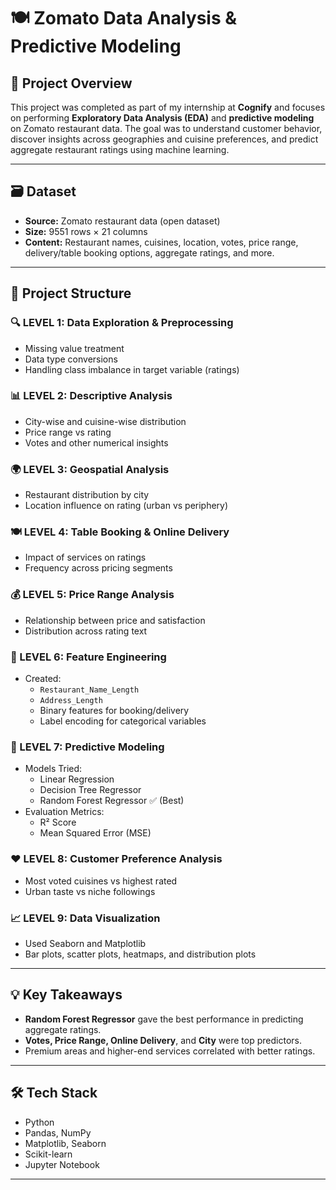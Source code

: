 # 🍽 Zomato Data Analysis & Predictive Modeling

## 📌 Project Overview
This project was completed as part of my internship at **Cognify** and focuses on performing **Exploratory Data Analysis (EDA)** and **predictive modeling** on Zomato restaurant data. The goal was to understand customer behavior, discover insights across geographies and cuisine preferences, and predict aggregate restaurant ratings using machine learning.

---

## 🗃 Dataset
- **Source:** Zomato restaurant data (open dataset)
- **Size:** 9551 rows × 21 columns
- **Content:** Restaurant names, cuisines, location, votes, price range, delivery/table booking options, aggregate ratings, and more.

---

## 🧪 Project Structure

### 🔍 LEVEL 1: Data Exploration & Preprocessing
- Missing value treatment
- Data type conversions
- Handling class imbalance in target variable (ratings)

### 📊 LEVEL 2: Descriptive Analysis
- City-wise and cuisine-wise distribution
- Price range vs rating
- Votes and other numerical insights

### 🌍 LEVEL 3: Geospatial Analysis
- Restaurant distribution by city
- Location influence on rating (urban vs periphery)

### 🍽 LEVEL 4: Table Booking & Online Delivery
- Impact of services on ratings
- Frequency across pricing segments

### 💰 LEVEL 5: Price Range Analysis
- Relationship between price and satisfaction
- Distribution across rating text

### 🧠 LEVEL 6: Feature Engineering
- Created:
  - `Restaurant_Name_Length`
  - `Address_Length`
  - Binary features for booking/delivery
  - Label encoding for categorical variables

### 🤖 LEVEL 7: Predictive Modeling
- Models Tried:
  - Linear Regression
  - Decision Tree Regressor
  - Random Forest Regressor ✅ (Best)
- Evaluation Metrics:
  - R² Score
  - Mean Squared Error (MSE)

### ❤️ LEVEL 8: Customer Preference Analysis
- Most voted cuisines vs highest rated
- Urban taste vs niche followings

### 📈 LEVEL 9: Data Visualization
- Used Seaborn and Matplotlib
- Bar plots, scatter plots, heatmaps, and distribution plots

---

## 💡 Key Takeaways
- **Random Forest Regressor** gave the best performance in predicting aggregate ratings.
- **Votes, Price Range, Online Delivery**, and **City** were top predictors.
- Premium areas and higher-end services correlated with better ratings.

---

## 🛠 Tech Stack
- Python
- Pandas, NumPy
- Matplotlib, Seaborn
- Scikit-learn
- Jupyter Notebook

---

